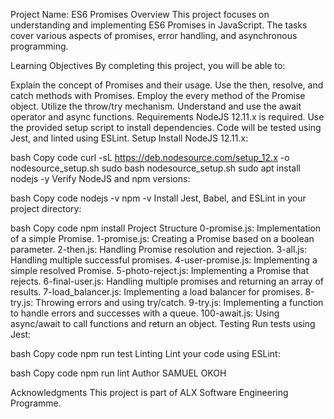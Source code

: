 Project Name: ES6 Promises
Overview
This project focuses on understanding and implementing ES6 Promises in JavaScript. The tasks cover various aspects of promises, error handling, and asynchronous programming.

Learning Objectives
By completing this project, you will be able to:

Explain the concept of Promises and their usage.
Use the then, resolve, and catch methods with Promises.
Employ the every method of the Promise object.
Utilize the throw/try mechanism.
Understand and use the await operator and async functions.
Requirements
NodeJS 12.11.x is required.
Use the provided setup script to install dependencies.
Code will be tested using Jest, and linted using ESLint.
Setup
Install NodeJS 12.11.x:

bash
Copy code
curl -sL https://deb.nodesource.com/setup_12.x -o nodesource_setup.sh
sudo bash nodesource_setup.sh
sudo apt install nodejs -y
Verify NodeJS and npm versions:

bash
Copy code
nodejs -v
npm -v
Install Jest, Babel, and ESLint in your project directory:

bash
Copy code
npm install
Project Structure
0-promise.js: Implementation of a simple Promise.
1-promise.js: Creating a Promise based on a boolean parameter.
2-then.js: Handling Promise resolution and rejection.
3-all.js: Handling multiple successful promises.
4-user-promise.js: Implementing a simple resolved Promise.
5-photo-reject.js: Implementing a Promise that rejects.
6-final-user.js: Handling multiple promises and returning an array of results.
7-load_balancer.js: Implementing a load balancer for promises.
8-try.js: Throwing errors and using try/catch.
9-try.js: Implementing a function to handle errors and successes with a queue.
100-await.js: Using async/await to call functions and return an object.
Testing
Run tests using Jest:

bash
Copy code
npm run test
Linting
Lint your code using ESLint:

bash
Copy code
npm run lint
Author
SAMUEL OKOH

Acknowledgments
This project is part of ALX Software Engineering Programme. 
